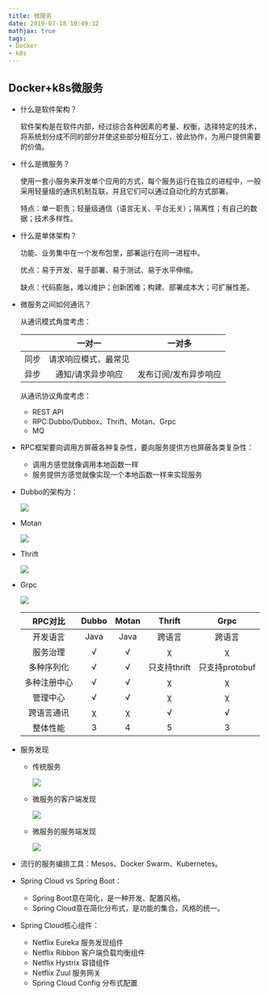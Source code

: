 ```yaml
---
title: 微服务
date: 2019-07-18 10:49:32
mathjax: true
tags: 
- Docker
- k8s
---
```


## Docker+k8s微服务

- 什么是软件架构？

  软件架构是在软件内部，经过综合各种因素的考量、权衡，选择特定的技术，将系统划分成不同的部分并使这些部分相互分工，彼此协作，为用户提供需要的价值。

- 什么是微服务？

  使用一套小服务来开发单个应用的方式，每个服务运行在独立的进程中，一般采用轻量级的通讯机制互联，并且它们可以通过自动化的方式部署。

  特点：单一职责；轻量级通信（语言无关、平台无关）；隔离性；有自己的数据；技术多样性。

- 什么是单体架构？

  功能、业务集中在一个发布包里，部署运行在同一进程中。

  优点：易于开发、易于部署、易于测试、易于水平伸缩。

  缺点：代码膨胀，难以维护；创新困难；构建、部署成本大；可扩展性差。

- 微服务之间如何通讯？

  从通讯模式角度考虑：

  |      |        一对一        |        一对多         |
  | :--: | :------------------: | :-------------------: |
  | 同步 | 请求响应模式，最常见 |                       |
  | 异步 |  通知/请求异步响应   | 发布订阅/发布异步响应 |

  从通讯协议角度考虑：

  - REST API
  - RPC:Dubbo/Dubbox、Thrift、Motan、Grpc
  - MQ

- RPC框架要向调用方屏蔽各种复杂性，要向服务提供方也屏蔽各类复杂性：

  - 调用方感觉就像调用本地函数一样
  - 服务提供方感觉就像实现一个本地函数一样来实现服务

- Dubbo的架构为：

  ![](https://cdn.jsdelivr.net/gh/weiyouwozuiku/buerlog_img/BlogImage/微服务_architecture.png)

- Motan

  ![](https://cdn.jsdelivr.net/gh/weiyouwozuiku/buerlog_img/BlogImage/微服务_Motan.png)

- Thrift

  ![](https://cdn.jsdelivr.net/gh/weiyouwozuiku/buerlog_img/BlogImage/微服务_Thrift.png)
  
- Grpc

  ![](https://cdn.jsdelivr.net/gh/weiyouwozuiku/buerlog_img/BlogImage/微服务_GRPC.png)

  |   RPC对比    | Dubbo | Motan |    Thrift    |      Grpc      |
  | :----------: | :---: | :---: | :----------: | :------------: |
  |   开发语言   | Java  | Java  |    跨语言    |     跨语言     |
  |   服务治理   |   √   |   √   |      χ       |       χ        |
  |  多种序列化  |   √   |   √   | 只支持thrift | 只支持protobuf |
  | 多种注册中心 |   √   |   √   |      χ       |       χ        |
  |   管理中心   |   √   |   √   |      χ       |       χ        |
  |  跨语言通讯  |   χ   |   χ   |      √       |       √        |
  |   整体性能   |   3   |   4   |      5       |       3        |

- 服务发现

  - 传统服务

    ![](https://cdn.jsdelivr.net/gh/weiyouwozuiku/buerlog_img/BlogImage/微服务_传统服务.png)

  - 微服务的客户端发现

    ![](https://cdn.jsdelivr.net/gh/weiyouwozuiku/buerlog_img/BlogImage/微服务_客户端发现.png)

  - 微服务的服务端发现

    ![](https://cdn.jsdelivr.net/gh/weiyouwozuiku/buerlog_img/BlogImage/微服务_服务端发现.png)

- 流行的服务编排工具：Mesos、Docker Swarm、Kubernetes。

- Spring Cloud vs Spring Boot：

  - Spring Boot意在简化，是一种开发、配置风格。
  - Spring Cloud意在简化分布式，是功能的集合，风格的统一。

- Spring Cloud核心组件：

  - Netflix Eureka 服务发现组件
  - Netflix Ribbon 客户端负载均衡组件
  - Netflix Hystrix 容错组件
  - Netflix Zuul 服务网关
  - Spring Cloud Config 分布式配置
